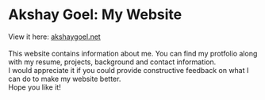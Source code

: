 <h1>Akshay Goel: <b>My Website</b></h1>
<p>
View it here: <a href="http://akshaygoel.net">akshaygoel.net </a><br><br>
This website contains information about me. You can find my protfolio along with  my resume, projects, background and contact information. 
<br> I would appreciate it if you could provide constructive feedback on what I can do to make my website better.
<br>Hope you like it!</p>
<br>
